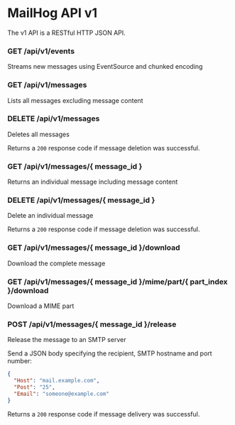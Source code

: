 # MailHog API v1

The v1 API is a RESTful HTTP JSON API.

### GET /api/v1/events

Streams new messages using EventSource and chunked encoding

### GET /api/v1/messages

Lists all messages excluding message content

### DELETE /api/v1/messages

Deletes all messages

Returns a `200` response code if message deletion was successful.

### GET /api/v1/messages/{ message_id }

Returns an individual message including message content

### DELETE /api/v1/messages/{ message_id }

Delete an individual message

Returns a `200` response code if message deletion was successful.

### GET /api/v1/messages/{ message_id }/download

Download the complete message

### GET /api/v1/messages/{ message_id }/mime/part/{ part_index }/download

Download a MIME part

### POST /api/v1/messages/{ message_id }/release

Release the message to an SMTP server

Send a JSON body specifying the recipient, SMTP hostname and port number:

```json
{
  "Host": "mail.example.com",
  "Post": "25",
  "Email": "someone@example.com"
}
```

Returns a `200` response code if message delivery was successful.
